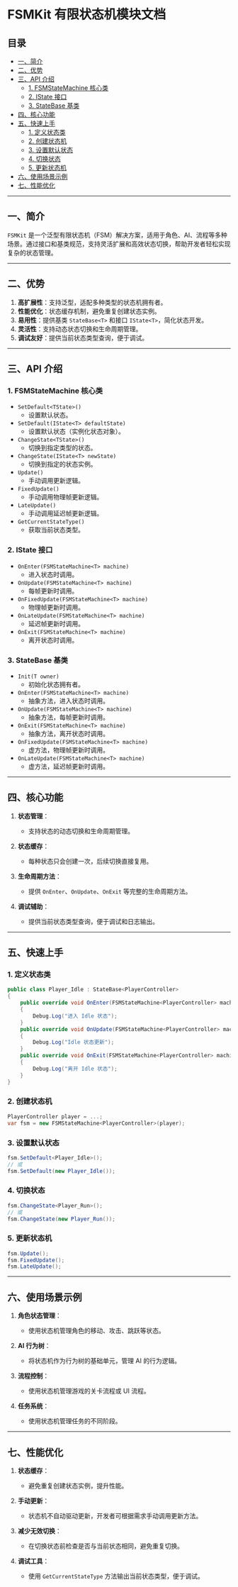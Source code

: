 # FSMKit 有限状态机模块文档

## 目录

- [一、简介](#一简介)
- [二、优势](#二优势)
- [三、API 介绍](#三api介绍)
  - [1. FSMStateMachine 核心类](#1-fsmstatemachine-核心类)
  - [2. IState 接口](#2-istate-接口)
  - [3. StateBase 基类](#3-statebase-基类)
- [四、核心功能](#四核心功能)
- [五、快速上手](#五快速上手)
  - [1. 定义状态类](#1-定义状态类)
  - [2. 创建状态机](#2-创建状态机)
  - [3. 设置默认状态](#3-设置默认状态)
  - [4. 切换状态](#4-切换状态)
  - [5. 更新状态机](#5-更新状态机)
- [六、使用场景示例](#六使用场景示例)
- [七、性能优化](#七性能优化)

---

## 一、简介

`FSMKit` 是一个泛型有限状态机（FSM）解决方案，适用于角色、AI、流程等多种场景。通过接口和基类规范，支持灵活扩展和高效状态切换，帮助开发者轻松实现复杂的状态管理。

---

## 二、优势

1. **高扩展性**：支持泛型，适配多种类型的状态机拥有者。
2. **性能优化**：状态缓存机制，避免重复创建状态实例。
3. **易用性**：提供基类 `StateBase<T>` 和接口 `IState<T>`，简化状态开发。
4. **灵活性**：支持动态状态切换和生命周期管理。
5. **调试友好**：提供当前状态类型查询，便于调试。

---

## 三、API 介绍

### 1. FSMStateMachine 核心类

- `SetDefault<TState>()`
  - 设置默认状态。
- `SetDefault(IState<T> defaultState)`
  - 设置默认状态（实例化状态对象）。
- `ChangeState<TState>()`
  - 切换到指定类型的状态。
- `ChangeState(IState<T> newState)`
  - 切换到指定的状态实例。
- `Update()`
  - 手动调用更新逻辑。
- `FixedUpdate()`
  - 手动调用物理帧更新逻辑。
- `LateUpdate()`
  - 手动调用延迟帧更新逻辑。
- `GetCurrentStateType()`
  - 获取当前状态类型。

### 2. IState 接口

- `OnEnter(FSMStateMachine<T> machine)`
  - 进入状态时调用。
- `OnUpdate(FSMStateMachine<T> machine)`
  - 每帧更新时调用。
- `OnFixedUpdate(FSMStateMachine<T> machine)`
  - 物理帧更新时调用。
- `OnLateUpdate(FSMStateMachine<T> machine)`
  - 延迟帧更新时调用。
- `OnExit(FSMStateMachine<T> machine)`
  - 离开状态时调用。

### 3. StateBase 基类

- `Init(T owner)`
  - 初始化状态拥有者。
- `OnEnter(FSMStateMachine<T> machine)`
  - 抽象方法，进入状态时调用。
- `OnUpdate(FSMStateMachine<T> machine)`
  - 抽象方法，每帧更新时调用。
- `OnExit(FSMStateMachine<T> machine)`
  - 抽象方法，离开状态时调用。
- `OnFixedUpdate(FSMStateMachine<T> machine)`
  - 虚方法，物理帧更新时调用。
- `OnLateUpdate(FSMStateMachine<T> machine)`
  - 虚方法，延迟帧更新时调用。

---

## 四、核心功能

1. **状态管理**：

   - 支持状态的动态切换和生命周期管理。

2. **状态缓存**：

   - 每种状态只会创建一次，后续切换直接复用。

3. **生命周期方法**：

   - 提供 `OnEnter`、`OnUpdate`、`OnExit` 等完整的生命周期方法。

4. **调试辅助**：

   - 提供当前状态类型查询，便于调试和日志输出。

---

## 五、快速上手

### 1. 定义状态类

```csharp
public class Player_Idle : StateBase<PlayerController>
{
    public override void OnEnter(FSMStateMachine<PlayerController> machine)
    {
        Debug.Log("进入 Idle 状态");
    }
    public override void OnUpdate(FSMStateMachine<PlayerController> machine)
    {
        Debug.Log("Idle 状态更新");
    }
    public override void OnExit(FSMStateMachine<PlayerController> machine)
    {
        Debug.Log("离开 Idle 状态");
    }
}
```

### 2. 创建状态机

```csharp
PlayerController player = ...;
var fsm = new FSMStateMachine<PlayerController>(player);
```

### 3. 设置默认状态

```csharp
fsm.SetDefault<Player_Idle>();
// 或
fsm.SetDefault(new Player_Idle());
```

### 4. 切换状态

```csharp
fsm.ChangeState<Player_Run>();
// 或
fsm.ChangeState(new Player_Run());
```

### 5. 更新状态机

```csharp
fsm.Update();
fsm.FixedUpdate();
fsm.LateUpdate();
```

---

## 六、使用场景示例

1. **角色状态管理**：

   - 使用状态机管理角色的移动、攻击、跳跃等状态。

2. **AI 行为树**：

   - 将状态机作为行为树的基础单元，管理 AI 的行为逻辑。

3. **流程控制**：

   - 使用状态机管理游戏的关卡流程或 UI 流程。

4. **任务系统**：

   - 使用状态机管理任务的不同阶段。

---

## 七、性能优化

1. **状态缓存**：

   - 避免重复创建状态实例，提升性能。

2. **手动更新**：

   - 状态机不自动驱动更新，开发者可根据需求手动调用更新方法。

3. **减少无效切换**：

   - 在切换状态前检查是否与当前状态相同，避免重复切换。

4. **调试工具**：

   - 使用 `GetCurrentStateType` 方法输出当前状态类型，便于调试。
